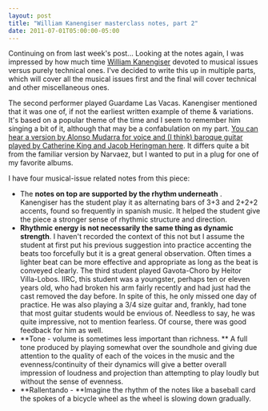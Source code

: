 ```yaml
---
layout: post
title: "William Kanengiser masterclass notes, part 2"
date: 2011-07-01T05:00:00-05:00
---
```


Continuing on from last week's post... Looking at the notes again, I was impressed by how much time <a href="http://www.kanengiser.com/">William Kanengiser</a> devoted to musical issues versus purely technical ones. I've decided to write this up in multiple parts, which will cover all the musical issues first and the final will cover technical and other miscellaneous ones.

The second performer played Guardame Las Vacas. Kanengiser mentioned that it was one of, if not the earliest written example of theme &amp; variations. It's based on a popular theme of the time and I seem to remember him singing a bit of it, although that may be a confabulation on my part. <a href="http://magnatune.com/artists/albums/heringman-mudarra/">You can hear a version by Alonso Mudarra for voice and (I think) baroque guitar played by Catherine King and Jacob Heringman here</a>. It differs quite a bit from the familiar version by Narvaez, but I wanted to put in a plug for one of my favorite albums.

I have four musical-issue related notes from this piece:

* The **notes on top are supported by the rhythm underneath** . Kanengiser has the student play it as alternating bars of 3+3 and 2+2+2 accents, found so frequently in spanish music. It helped the student give the piece a stronger sense of rhythmic structure and direction.
* **Rhythmic energy is not necessarily the same thing as dynamic strength**. I haven't recorded the context of this not but I assume the student at first put his previous suggestion into practice accenting the beats too forcefully but it is a great general observation. Often times a lighter beat can be more effective and appropriate as long as the beat is conveyed clearly.
The third student played Gavota-Choro by Heitor Villa-Lobos. IIRC, this student was a youngster, perhaps ten or eleven years old, who had broken his arm fairly recently and had just had the cast removed the day before. In spite of this, he only missed one day of practice. He was also playing a 3/4 size guitar and, frankly, had tone that most guitar students would be envious of. Needless to say, he was quite impressive, not to mention fearless. Of course, there was good feedback for him as well.
* **Tone - volume is sometimes less important than richness. ** A full tone produced by playing somewhat over the soundhole and giving due attention to the quality of each of the voices in the music and the evenness/continuity of their dynamics will give a better overall impression of loudness and projection than attempting to play loudly but without the sense of evenness.
* **Rallentando - **Imagine the rhythm of the notes like a baseball card the spokes of a bicycle wheel as the wheel is slowing down gradually. 

